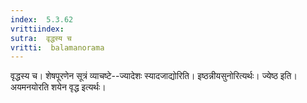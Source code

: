 ```yaml
---
index:  5.3.62
vrittiindex: 
sutra:  वृद्धस्य च
vritti:  balamanorama 
---
```


वृद्धस्य च। शेषपूरणेन सूत्रं व्याचष्टे--ज्यादेशः स्यादजाद्योरिति। इष्ठन्नीयसुनोरित्यर्थः। ज्येष्ठ इति। अयमनयोरति शयेन वृद्ध इत्यर्थः। 

